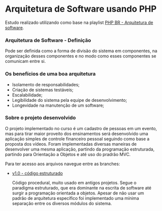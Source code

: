 # Arquitetura de Software usando PHP

Estudo realizado utilizando como base na playlist [PHP BR - Arquitetura de software](https://www.youtube.com/playlist?list=PLw9GPuhnwsdOEBCDA1uN0VImix2yJd2zO).

### Arquitetura de Software - Definição
Pode ser definida como a forma de divisão do sistema em componentes, na organização desses componentes e no modo como esses componentes se comunicam entre si.

### Os benefícios de uma boa arquitetura
* Isolamento de responsabilidades;
* Criação de sistemas testáveis;
* Escalabilidade;
* Legibilidade do sistema pela equipe de desenvolvimento;
* Longevidade na manutenção de um software;
    
### Sobre o projeto desenvolvido
O projeto implementado no curso é um cadastro de pessoas em um evento, mas para tirar maior proveito dos ensinamentos será desenvolvido uma aplicação simples de controle financeiro pessoal seguindo como base a proposta dos vídeos.
Foram implementadas diversas maneiras de desenvolver uma mesma aplicação, partindo da programação estruturada, partindo para Orientação a Objetos e até uso do pradrão MVC.

Para ter acesso aos arquivos navegue entre as branches:
* [v1.0 - código estruturado](https://github.com/felipeverse/PHP-Arquitetura-De-Software/tree/v1.0-bad_code)

    Código procedural, muito usado em antigos projetos.
Segue o paradigma estruturado, que era dominante na escrita de software até surgir a programação orientada a objetos. Apesar de não usar um padrão de arquitetura específico foi implementado uma mínima separação entre os diversos módulos do sistema.
